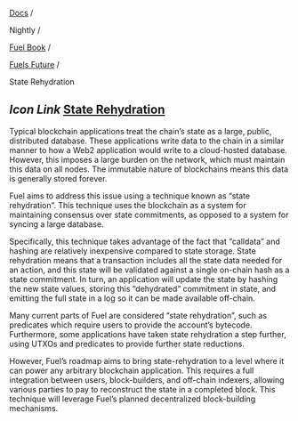 [Docs](https://docs.fuel.network/) /

Nightly  /

[Fuel Book](https://docs.fuel.network/docs/nightly/fuel-book/) /

[Fuels Future](https://docs.fuel.network/docs/nightly/fuel-book/fuels-future/) /

State Rehydration

## _Icon Link_ [State Rehydration](https://docs.fuel.network/docs/nightly/fuel-book/fuels-future/state-rehydration/\#state-rehydration)

Typical blockchain applications treat the chain’s state as a large, public, distributed database. These applications write data to the chain in a similar manner to how a Web2 application would write to a cloud-hosted database.
However, this imposes a large burden on the network, which must maintain this data on all nodes. The immutable nature of blockchains means this data is generally stored forever.

Fuel aims to address this issue using a technique known as “state rehydration”. This technique uses the blockchain as a system for maintaining consensus over state commitments, as opposed to a system for syncing a large database.

Specifically, this technique takes advantage of the fact that “calldata” and hashing are relatively inexpensive compared to state storage. State rehydration means that a transaction includes all the state data needed for an action, and this state will be validated against a single on-chain hash as a state commitment. In turn, an application will update the state by hashing the new state values, storing this “dehydrated” commitment in state, and emitting the full state in a log so it can be made available off-chain.

Many current parts of Fuel are considered “state rehydration”, such as predicates which require users to provide the account’s bytecode. Furthermore, some applications have taken state rehydration a step further, using UTXOs and predicates to provide further state reductions.

However, Fuel’s roadmap aims to bring state-rehydration to a level where it can power any arbitrary blockchain application. This requires a full integration between users, block-builders, and off-chain indexers, allowing various parties to pay to reconstruct the state in a completed block. This technique will leverage Fuel’s planned decentralized block-building mechanisms.
